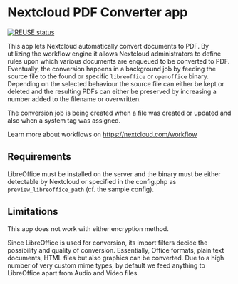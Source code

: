 <!--
  - SPDX-FileCopyrightText: 2018 Nextcloud GmbH and Nextcloud contributors
  - SPDX-License-Identifier: AGPL-3.0-or-later
-->
# Nextcloud PDF Converter app

[![REUSE status](https://api.reuse.software/badge/github.com/nextcloud/workflow_pdf_converter)](https://api.reuse.software/info/github.com/nextcloud/workflow_pdf_converter)

This app lets Nextcloud automatically convert documents to PDF. By utilizing the workflow engine it allows Nextcloud administrators to define rules upon which various documents are enqueued to be converted to PDF. Eventually, the conversion happens in a background job by feeding the source file to the found or specific `libreoffice` or `openoffice` binary. Depending on the selected behaviour the source file can either be kept or deleted and the resulting PDFs can either be preserved by increasing a number added to the filename or overwritten.

The conversion job is being created when a file was created or updated and also when a system tag was assigned.

Learn more about workflows on https://nextcloud.com/workflow

## Requirements

LibreOffice must be installed on the server and the binary must be either detectable by Nextcloud or specified in the config.php as `preview_libreoffice_path` (cf. the sample config).

## Limitations

This app does not work with either encryption method.

Since LibreOffice is used for conversion, its import filters decide the possibility and quality of conversion. Essentially, Office formats, plain text documents, HTML files but also graphics can be converted. Due to a high number of very custom mime types, by default we feed anything to LibreOffice apart from Audio and Video files.
